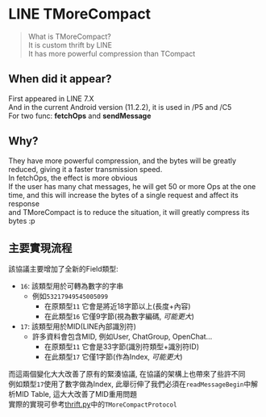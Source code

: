 # LINE TMoreCompact

>What is TMoreCompact?\
It is custom thrift by LINE\
It has more powerful compression than TCompact

## When did it appear?

First appeared in LINE 7.X\
And in the current Android version (11.2.2), it is used in /P5 and /C5\
For two func: **fetchOps** and **sendMessage**

## Why?

They have more powerful compression, and the bytes will be greatly reduced, giving it a faster transmission speed.\
In fetchOps, the effect is more obvious\
If the user has many chat messages, he will get 50 or more Ops at the one time, and this will increase the bytes of a single request and affect its response\
and TMoreCompact is to reduce the situation, it will greatly compress its bytes :p

## 主要實現流程

該協議主要增加了全新的Field類型:

- `16`: 該類型用於可轉為數字的字串
  - 例如`53217949545005099`
    - 在原類型`11` 它會是將近18字節以上(長度+內容)
    - 在此類型`16` 它僅9字節(視為數字編碼, *可能更大*)
- `17`: 該類型用於MID(LINE內部識別符)
  - 許多資料會包含MID, 例如User, ChatGroup, OpenChat...
    - 在原類型`11` 它會是33字節(識別符類型+識別符ID)
    - 在此類型`17` 它僅1字節(作為Index, *可能更大*)

而這兩個變化大大改善了原有的緊湊協議, 在協議的架構上也帶來了些許不同  
例如類型`17`使用了數字做為Index, 此舉衍伸了我們必須在`readMessageBegin`中解析MID Table, 這大大改善了MID重用問題  
實際的實現可參考[thrift.py](/CHRLINE/thrift.py)中的`TMoreCompactProtocol`
